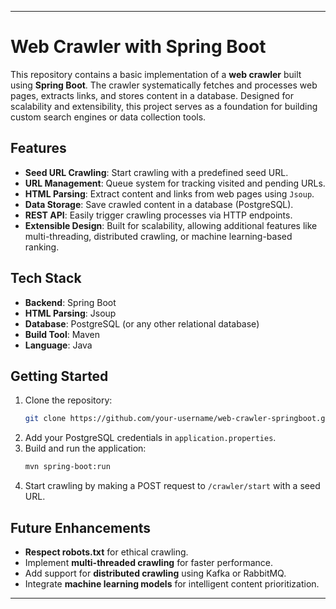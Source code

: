 
---

# **Web Crawler with Spring Boot**

This repository contains a basic implementation of a **web crawler** built using **Spring Boot**. The crawler systematically fetches and processes web pages, extracts links, and stores content in a database. Designed for scalability and extensibility, this project serves as a foundation for building custom search engines or data collection tools.

## **Features**
- **Seed URL Crawling**: Start crawling with a predefined seed URL.
- **URL Management**: Queue system for tracking visited and pending URLs.
- **HTML Parsing**: Extract content and links from web pages using `Jsoup`.
- **Data Storage**: Save crawled content in a database (PostgreSQL).
- **REST API**: Easily trigger crawling processes via HTTP endpoints.
- **Extensible Design**: Built for scalability, allowing additional features like multi-threading, distributed crawling, or machine learning-based ranking.

## **Tech Stack**
- **Backend**: Spring Boot
- **HTML Parsing**: Jsoup
- **Database**: PostgreSQL (or any other relational database)
- **Build Tool**: Maven
- **Language**: Java

## **Getting Started**
1. Clone the repository:
   ```bash
   git clone https://github.com/your-username/web-crawler-springboot.git
   ```
2. Add your PostgreSQL credentials in `application.properties`.
3. Build and run the application:
   ```bash
   mvn spring-boot:run
   ```
4. Start crawling by making a POST request to `/crawler/start` with a seed URL.

## **Future Enhancements**
- **Respect robots.txt** for ethical crawling.
- Implement **multi-threaded crawling** for faster performance.
- Add support for **distributed crawling** using Kafka or RabbitMQ.
- Integrate **machine learning models** for intelligent content prioritization.

---
